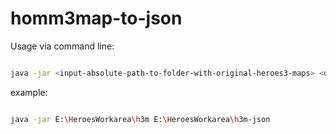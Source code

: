 # homm3map-to-json

Usage via command line:

```bash

java -jar <input-absolute-path-to-folder-with-original-heroes3-maps> <output-absolute-path-to-store-json-maps>

```

example:

```bash

java -jar E:\HeroesWorkarea\h3m E:\HeroesWorkarea\h3m-json

```
